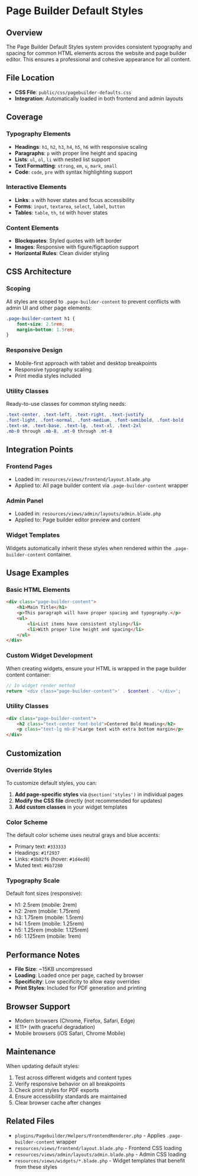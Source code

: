 # Page Builder Default Styles

## Overview

The Page Builder Default Styles system provides consistent typography and spacing for common HTML elements across the website and page builder editor. This ensures a professional and cohesive appearance for all content.

## File Location

- **CSS File**: `public/css/pagebuilder-defaults.css`
- **Integration**: Automatically loaded in both frontend and admin layouts

## Coverage

### Typography Elements
- **Headings**: `h1`, `h2`, `h3`, `h4`, `h5`, `h6` with responsive scaling
- **Paragraphs**: `p` with proper line height and spacing
- **Lists**: `ul`, `ol`, `li` with nested list support
- **Text Formatting**: `strong`, `em`, `u`, `mark`, `small`
- **Code**: `code`, `pre` with syntax highlighting support

### Interactive Elements
- **Links**: `a` with hover states and focus accessibility
- **Forms**: `input`, `textarea`, `select`, `label`, `button`
- **Tables**: `table`, `th`, `td` with hover states

### Content Elements
- **Blockquotes**: Styled quotes with left border
- **Images**: Responsive with figure/figcaption support
- **Horizontal Rules**: Clean divider styling

## CSS Architecture

### Scoping
All styles are scoped to `.page-builder-content` to prevent conflicts with admin UI and other page elements:

```css
.page-builder-content h1 {
    font-size: 2.5rem;
    margin-bottom: 1.5rem;
}
```

### Responsive Design
- Mobile-first approach with tablet and desktop breakpoints
- Responsive typography scaling
- Print media styles included

### Utility Classes
Ready-to-use classes for common styling needs:

```css
.text-center, .text-left, .text-right, .text-justify
.font-light, .font-normal, .font-medium, .font-semibold, .font-bold
.text-sm, .text-base, .text-lg, .text-xl, .text-2xl
.mb-0 through .mb-8, .mt-0 through .mt-8
```

## Integration Points

### Frontend Pages
- Loaded in: `resources/views/frontend/layout.blade.php`
- Applied to: All page builder content via `.page-builder-content` wrapper

### Admin Panel
- Loaded in: `resources/views/admin/layouts/admin.blade.php`
- Applied to: Page builder editor preview and content

### Widget Templates
Widgets automatically inherit these styles when rendered within the `.page-builder-content` container.

## Usage Examples

### Basic HTML Elements
```html
<div class="page-builder-content">
    <h1>Main Title</h1>
    <p>This paragraph will have proper spacing and typography.</p>
    <ul>
        <li>List items have consistent styling</li>
        <li>With proper line height and spacing</li>
    </ul>
</div>
```

### Custom Widget Development
When creating widgets, ensure your HTML is wrapped in the page builder content container:

```php
// In widget render method
return '<div class="page-builder-content">' . $content . '</div>';
```

### Utility Classes
```html
<div class="page-builder-content">
    <h2 class="text-center font-bold">Centered Bold Heading</h2>
    <p class="text-lg mb-8">Large text with extra bottom margin</p>
</div>
```

## Customization

### Override Styles
To customize default styles, you can:

1. **Add page-specific styles** via `@section('styles')` in individual pages
2. **Modify the CSS file** directly (not recommended for updates)
3. **Add custom classes** in your widget templates

### Color Scheme
The default color scheme uses neutral grays and blue accents:
- Primary text: `#333333`
- Headings: `#1f2937`
- Links: `#3b82f6` (hover: `#1d4ed8`)
- Muted text: `#6b7280`

### Typography Scale
Default font sizes (responsive):
- h1: 2.5rem (mobile: 2rem)
- h2: 2rem (mobile: 1.75rem)
- h3: 1.75rem (mobile: 1.5rem)
- h4: 1.5rem (mobile: 1.25rem)
- h5: 1.25rem (mobile: 1.125rem)
- h6: 1.125rem (mobile: 1rem)

## Performance Notes

- **File Size**: ~15KB uncompressed
- **Loading**: Loaded once per page, cached by browser
- **Specificity**: Low specificity to allow easy overrides
- **Print Styles**: Included for PDF generation and printing

## Browser Support

- Modern browsers (Chrome, Firefox, Safari, Edge)
- IE11+ (with graceful degradation)
- Mobile browsers (iOS Safari, Chrome Mobile)

## Maintenance

When updating default styles:
1. Test across different widgets and content types
2. Verify responsive behavior on all breakpoints
3. Check print styles for PDF exports
4. Ensure accessibility standards are maintained
5. Clear browser cache after changes

## Related Files

- `plugins/Pagebuilder/Helpers/FrontendRenderer.php` - Applies `.page-builder-content` wrapper
- `resources/views/frontend/layout.blade.php` - Frontend CSS loading
- `resources/views/admin/layouts/admin.blade.php` - Admin CSS loading
- `resources/views/widgets/*.blade.php` - Widget templates that benefit from these styles